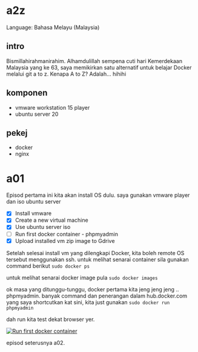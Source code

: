# a2z
Language: Bahasa Melayu (Malaysia)

## intro
Bismillahirahmanirahim.
Alhamdulillah sempena cuti hari Kemerdekaan Malaysia yang ke 63, saya memikirkan satu alternatif untuk belajar Docker melalui git a to z. Kenapa A to Z? Adalah... hihihi

## komponen
- vmware workstation 15 player
- ubuntu server 20

## pekej
- docker
- nginx

# a01
Episod pertama ini kita akan install OS dulu. saya gunakan vmware player dan iso ubuntu server

- [x] Install vmware
- [x] Create a new virtual machine
- [x] Use ubuntu server iso
- [ ] Run first docker container - phpmyadmin
- [x] Upload installed vm zip image to Gdrive

Setelah selesai install vm yang dilengkapi Docker, kita boleh remote OS tersebut menggunakan ssh. untuk melihat senarai container sila gunakan command berikut
``` sudo docker ps ```

untuk melihat senarai docker image pula
``` sudo docker images ```

ok masa yang ditunggu-tunggu, docker pertama kita jeng jeng jeng .. phpmyadmin. banyak command dan penerangan dalam hub.docker.com yang saya shortcutkan kat sini, kita just gunakan
``` sudo docker run phpmyadmin ```

dah run kita test dekat browser yer.

[![Run first docker container](https://img.youtube.com/vi/uWMMArw1iv4/0.jpg)](https://youtu.be/uWMMArw1iv4 "Run phpmyadmin using docker")

episod seterusnya a02. 
